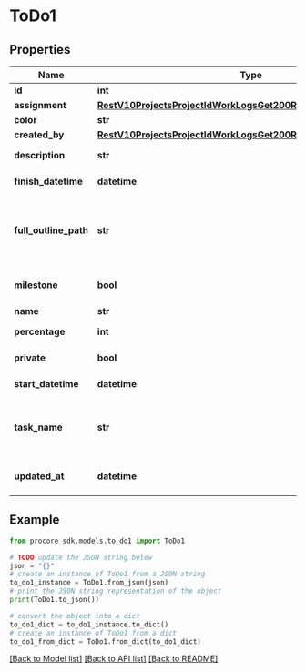 # ToDo1


## Properties

Name | Type | Description | Notes
------------ | ------------- | ------------- | -------------
**id** | **int** | ToDo id | [optional] 
**assignment** | [**RestV10ProjectsProjectIdWorkLogsGet200ResponseInnerCreatedBy**](RestV10ProjectsProjectIdWorkLogsGet200ResponseInnerCreatedBy.md) |  | [optional] 
**color** | **str** | ToDo color | [optional] 
**created_by** | [**RestV10ProjectsProjectIdWorkLogsGet200ResponseInnerCreatedBy**](RestV10ProjectsProjectIdWorkLogsGet200ResponseInnerCreatedBy.md) |  | [optional] 
**description** | **str** | ToDo description | [optional] 
**finish_datetime** | **datetime** | ToDo finish date-time | [optional] 
**full_outline_path** | **str** | ToDo full outline path (corresponds to matching field on Tasks) | [optional] 
**milestone** | **bool** | ToDo milestone status | [optional] 
**name** | **str** | ToDo name | [optional] 
**percentage** | **int** | ToDo percentage | [optional] 
**private** | **bool** | ToDo private status | [optional] 
**start_datetime** | **datetime** | ToDo start date-time | [optional] 
**task_name** | **str** | ToDo name (corresponds to matching field on Tasks) | [optional] 
**updated_at** | **datetime** | Date/time the ToDo was last updated | [optional] 

## Example

```python
from procore_sdk.models.to_do1 import ToDo1

# TODO update the JSON string below
json = "{}"
# create an instance of ToDo1 from a JSON string
to_do1_instance = ToDo1.from_json(json)
# print the JSON string representation of the object
print(ToDo1.to_json())

# convert the object into a dict
to_do1_dict = to_do1_instance.to_dict()
# create an instance of ToDo1 from a dict
to_do1_from_dict = ToDo1.from_dict(to_do1_dict)
```
[[Back to Model list]](../README.md#documentation-for-models) [[Back to API list]](../README.md#documentation-for-api-endpoints) [[Back to README]](../README.md)


